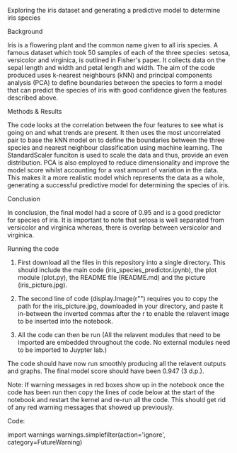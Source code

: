 Exploring the iris dataset and generating a predictive model to determine iris species

Background

Iris is a flowering plant and the common name given to all iris species. A famous dataset which took 50 samples of each of the three species: setosa, versicolor and virginica, is outlined in Fisher's paper. It collects data on the sepal length and width and petal length and width. The aim of the code produced uses k-nearest neighbours (kNN) and principal components analysis (PCA) to define boundaries between the species to form a model that can predict the species of iris with good confidence given the features described above.

Methods & Results

The code looks at the correlation between the four features to see what is going on and what trends are present. It then uses the most uncorrelated pair to base the kNN model on to define the boundaries between the three species and nearest neighbour classification using machine learning. The StandardScaler funciton is used to scale the data and thus, provide an even distribution. PCA is also employed to reduce dimensionality and improve the model score whilst accounting for a vast amount of variation in the data. This makes it a more realistic model which represents the data as a whole, generating a successful predictive model for determining the species of iris.

Conclusion

In conclusion, the final model had a score of 0.95 and is a good predictor for species of iris. It is important to note that setosa is well separated from versicolor and virginica whereas, there is overlap between versicolor and virginica.

Running the code

1. First download all the files in this repository into a single directory. This should include the main code (iris_species_predictor.ipynb), the plot module (plot.py), the README file (README.md) and the picture (iris_picture.jpg). 

2. The second line of code (display.Image(r"") requires you to copy the path for the iris_picture.jpg, downloaded in your directory, and paste it in-between the inverted commas after the r to enable the relavent image to be inserted into the notebook.

3. All the code can then be run (All the relavent modules that need to be imported are embedded throughout the code. No external modules need to be imported to Juypter lab.)

The code should have now run smoothly producing all the relavent outputs and graphs. The final model score should have been 0.947 (3 d.p.).

Note: If warning messages in red boxes show up in the notebook once the code has been run then copy the lines of code below at the start of the notebook and restart the kernel and re-run all the code. This should get rid of any red warning messages that showed up previously.

Code:

import warnings warnings.simplefilter(action='ignore', category=FutureWarning) 